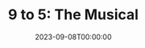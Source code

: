 ---
title: "9 to 5: The Musical"
date: 2023-09-08T00:00:00
opening_date: 2023-08-11
closing_date: 2023-08-26
layout: productions
featured_image: 2023_9_to_5_The_Musical.webp
featured_image_caption: Poster for 9 to 5 The Musical
featured_image_attr: Amelia Community Theatre
playbill: 2023_9_to_5_The_Musical.pdf
Theatre: Amelia Community Theatre
Venue: ACT Main Stage
Tickets: https://app.arts-people.com/index.php?ticketing=act11
showtimes:
- 2023-08-11 20:00:00
- 2023-08-12 20:00:00
- 2023-08-13 14:00:00
- 2023-08-13 20:00:00
- 2023-08-17 20:00:00
- 2023-08-18 20:00:00
- 2023-08-19 14:00:00
- 2023-08-19 20:00:00
- 2023-08-24 20:00:00
- 2023-08-25 20:00:00
- 2023-08-26 20:00:00
cast:
- Violet Newstead: Regina Torres
- Judy Bernly: Heather Starling
- Doralee Rhodes: Courtney Russell
- Franklin Hart, Jr.: Devin Clevenger
- Roz Keith: Peggy Strickland
- Dwayne Rhodes/Bob Enright: Oscar Acosta
- Joe: Elliot Miller
- Josh Newstead: Billy Hulsey
- Missy Hart: Martha McDowell
- Maria Delgado: Menla Hulsey
- Dick Bernly/Detective: Jimmy Kalista
- Kathy/Candy Striper: Jennifer Jaress
- Margaret: Joan Averett
- Doctor/Russell Tinsworthy: Ron Price
- Ensemble:
  - Oscar Acosta
  - Joan Averett
  - Billy Hulsey
  - Jennifer Jaress
  - Jimmy Kalista
  - Martha McDowell
  - Elliot Miller
  - Peggy Strickland
  - Menla Hulsey
crew:
- Director: Stephen Carver
- Music Director: Devin Clevenger
- Choreographer: Krista Angelique Carver
- Stage Manager: Joyce Ellenson
- Technical Director: Geoffrey Moss
- Set Construction Crew:
  - Bill Bowler
  - Dewain Hanlon
  - Will Holder
  - Jamie Morrill
  - Will Nicolai
  - Jim Ramage
- Set Painting Crew:
  - Jayne Jeney
  - Martha McDowell
  - Peggy Strickland
  - Missy Tremblay
- Lights:
  - Anne Foos
  - Jayne Jeney
  - Jim Ramage
- Sound: Geoffrey Moss
- Costume Chair: Peggy Strickland
- Dressers:
  - Violet Boerescu
  - Isabelle Bournigault
  - Cherly Deem
  - Vicki Gibson
  - Barbara Grass
  - Vicki Grethe
  - Murielle LaBeaud
- Props Chair: Will Holder
- Biography Photographer: Karen Bowden
- Program Content: Jayne Jeney
- Program Design: Eagleye Printing Framing & More
- Usher Coordinator: Debbie Price
- Box Office Manager: Tabitha Mudd
- Crew:
  - Marylee Long
  - Linda McClane
  - Kathryn Sawyer
  - Elizabeth Sawyer
  - Valencia Tupper
- Publicity/Promotion:
  - ACT Guild
  - Stephen Carver
  - Linda McClane
- Photographer: Karen Bowden
- Advertising/Sponsorship: Jim Ramage
- Beverage Bar Coordinators:
  - John Chastine
  - Ron Leiseca
- Lobby Art Coordinators:
  - Karen Bowden
  - Elizabeth Dion
orchestra:
---